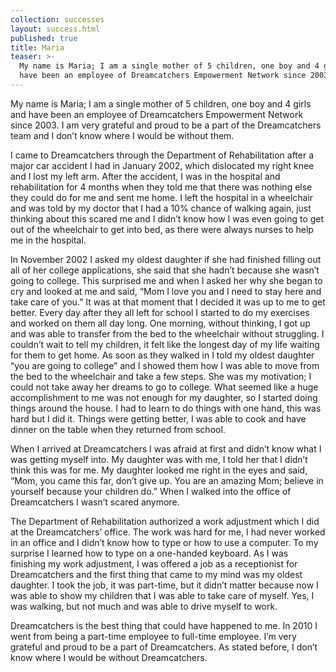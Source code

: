 ```yaml
---
collection: successes
layout: success.html
published: true
title: Maria
teaser: >-
  My name is Maria; I am a single mother of 5 children, one boy and 4 girls and
  have been an employee of Dreamcatchers Empowerment Network since 2003.
---
```

My name is Maria; I am a single mother of 5 children, one boy and 4 girls and have been an employee of Dreamcatchers Empowerment Network since 2003. I am very grateful and proud to be a part of the Dreamcatchers team and I don’t know where I would be without them.

I came to Dreamcatchers through the Department of Rehabilitation after a major car accident I had in January 2002, which dislocated my right knee and I lost my left arm. After the accident, I was in the hospital and rehabilitation for 4 months when they told me that there was nothing else they could do for me and sent me home. I left the hospital in a wheelchair and was told by my doctor that I had a 10% chance of walking again, just thinking about this scared me and I didn’t know how I was even going to get out of the wheelchair to get into bed, as there were always nurses to help me in the hospital.

In November 2002 I asked my oldest daughter if she had finished filling out all of her college applications, she said that she hadn’t because she wasn’t going to college. This surprised me and when I asked her why she began to cry and looked at me and said, “Mom I love you and I need to stay here and take care of you.” It was at that moment that I decided it was up to me to get better. Every day after they all left for school I started to do my exercises and worked on them all day long. One morning, without thinking, I got up and was able to transfer from the bed to the wheelchair without struggling. I couldn’t wait to tell my children, it felt like the longest day of my life waiting for them to get home. As soon as they walked in I told my oldest daughter “you are going to college” and I showed them how I was able to move from the bed to the wheelchair and take a few steps. She was my motivation; I could not take away her dreams to go to college. What seemed like a huge accomplishment to me was not enough for my daughter, so I started doing things around the house. I had to learn to do things with one hand, this was hard but I did it. Things were getting better, I was able to cook and have dinner on the table when they returned from school.

When I arrived at Dreamcatchers I was afraid at first and didn’t know what I was getting myself into. My daughter was with me, I told her that I didn’t think this was for me. My daughter looked me right in the eyes and said, “Mom, you came this far, don’t give up. You are an amazing Mom; believe in yourself because your children do.” When I walked into the office of Dreamcatchers I wasn’t scared anymore.

The Department of Rehabilitation authorized a work adjustment which I did at the Dreamcatchers’ office. The work was hard for me, I had never worked in an office and I didn’t know how to type or how to use a computer. To my surprise I learned how to type on a one-handed keyboard. As I was finishing my work adjustment, I was offered a job as a receptionist for Dreamcatchers and the first thing that came to my mind was my oldest daughter. I took the job, it was part-time, but it didn’t matter because now I was able to show my children that I was able to take care of myself. Yes, I was walking, but not much and was able to drive myself to work.

Dreamcatchers is the best thing that could have happened to me. In 2010 I went from being a part-time employee to full-time employee. I’m very grateful and proud to be a part of Dreamcatchers. As stated before, I don’t know where I would be without Dreamcatchers. 
